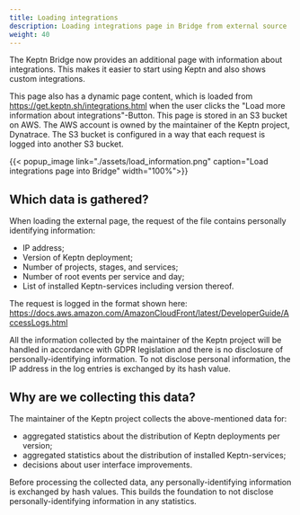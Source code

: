 ```yaml
---
title: Loading integrations
description: Loading integrations page in Bridge from external source
weight: 40
---
```


The Keptn Bridge now provides an additional page with information about integrations. This makes it easier to start using Keptn and also shows custom integrations.

This page also has a dynamic page content, which is loaded from <https://get.keptn.sh/integrations.html> when the user clicks the "Load more information about integrations"-Button. This page is stored in an S3 bucket on AWS. The AWS account is owned by the maintainer of the Keptn project, Dynatrace. The S3 bucket is configured in a way that each request is logged into another S3 bucket.

{{< popup_image
        link="./assets/load_information.png"
        caption="Load integrations page into Bridge"
        width="100%">}}

## Which data is gathered?

When loading the external page, the request of the file contains personally identifying information:

* IP address;
* Version of Keptn deployment;
* Number of projects, stages, and services;
* Number of root events per service and day;
* List of installed Keptn-services including version thereof.

The request is logged in the format shown here: <https://docs.aws.amazon.com/AmazonCloudFront/latest/DeveloperGuide/AccessLogs.html>

All the information collected by the maintainer of the Keptn project will be handled in accordance with GDPR legislation and there is no disclosure of personally-identifying information. To not disclose personal information, the IP address in the log entries is exchanged by its hash value.

## Why are we collecting this data?

The maintainer of the Keptn project collects the above-mentioned data for:

* aggregated statistics about the distribution of Keptn deployments per version;
* aggregated statistics about the distribution of installed Keptn-services;
* decisions about user interface improvements.

Before processing the collected data, any personally-identifying information is exchanged by hash values. This builds the foundation to not disclose personally-identifying information in any statistics.
